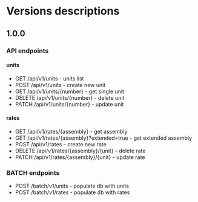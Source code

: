 # Versions descriptions

## 1.0.0
### API endpoints
#### units
+ GET /api/v1/units - units list
+ POST /api/v1/units - create new  unit
+ GET /api/v1/units/{number} - get single unit
+ DELETE /api/v1/units/{number} - delete unit
+ PATCH /api/v1/units/{number} - update unit
#### rates
+ GET /api/v1/rates/{assembly} - get assembly
+ GET /api/v1/rates/{assembly}?extended=true - get extended assembly
+ POST /api/v1/rates - create new rate
+ DELETE /api/v1/rates/{assembly}/{unit} - delete rate
+ PATCH /api/v1/rates/{assembly}/{unit} - update rate

### BATCH endpoints
+ POST /batch/v1/units - populate db with units
+ POST /batch/v1/rates - populate db with rates